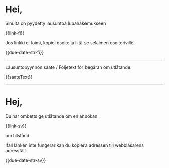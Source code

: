 # Hei,

Sinulta on pyydetty lausuntoa lupahakemukseen

  {{link-fi}}

Jos linkki ei toimi, kopioi osoite ja liit&auml; se selaimen osoiteriville.

{{due-date-str-fi}}

---

Lausuntopyynn&ouml;n saate / F&ouml;ljetext f&ouml;r beg&auml;ran om utl&aring;tande:

{{saateText}}

---

# Hej,

Du har ombetts ge utl&aring;tande om en ans&ouml;kan

  {{link-sv}}

om tillst&aring;nd.

Ifall l&auml;nken inte fungerar kan du kopiera adressen till webbl&auml;sarens adressf&auml;lt.

{{due-date-str-sv}}


